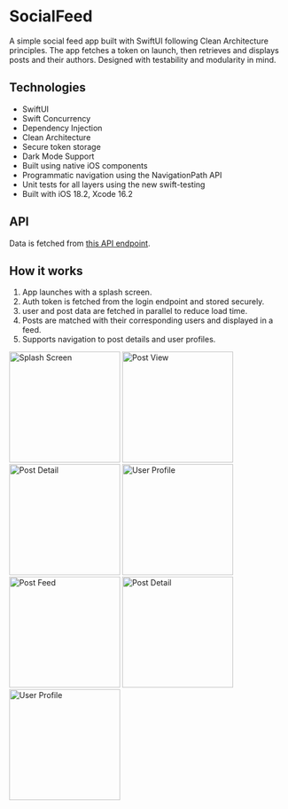 # SocialFeed

A simple social feed app built with SwiftUI following Clean Architecture principles.
The app fetches a token on launch, then retrieves and displays posts and their authors.
Designed with testability and modularity in mind.

## Technologies

- SwiftUI
- Swift Concurrency
- Dependency Injection
- Clean Architecture
- Secure token storage
- Dark Mode Support
- Built using native iOS components 
- Programmatic navigation using the NavigationPath API
- Unit tests for all layers using the new swift-testing
- Built with iOS 18.2, Xcode 16.2

## API

Data is fetched from [this API endpoint](https://engineering.league.dev/challenge/api/).

## How it works

1. App launches with a splash screen.
2. Auth token is fetched from the login endpoint and stored securely.
3. user and post data are fetched in parallel to reduce load time.
4. Posts are matched with their corresponding users and displayed in a feed.
5. Supports navigation to post details and user profiles.

<img src="https://github.com/user-attachments/assets/981e5cf0-7798-48f0-8a82-66d439df6ccb" alt="Splash Screen" width="200">
<img src="https://github.com/user-attachments/assets/08e9b937-c0c2-4686-9039-f7ca4064829a" alt="Post View" width="200">
<img src="https://github.com/user-attachments/assets/87c5f8c1-3419-43d1-a8b2-826db9d39bfe" alt="Post Detail" width="200">
<img src="https://github.com/user-attachments/assets/5e455ab8-ed9f-40ec-90eb-09065dab80e4" alt="User Profile" width="200">
<img src="https://github.com/user-attachments/assets/39071d6f-4333-4b5b-950c-cbdb90470ed0" alt="Post Feed" width="200">
<img src="https://github.com/user-attachments/assets/d022069b-c0c2-47d3-afb1-1363652172f0" alt="Post Detail" width="200">
<img src="https://github.com/user-attachments/assets/bfde4210-adee-42c3-9c08-346d6b411af2" alt="User Profile" width="200">



